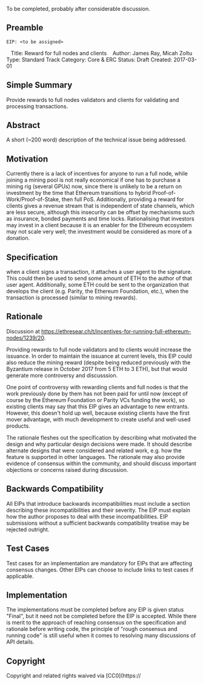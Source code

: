 To be completed, probably after considerable discussion.

## Preamble

    EIP: <to be assigned>
    Title: Reward for full nodes and clients
    Author: James Ray, Micah Zoltu
    Type: Standard Track
    Category: Core & ERC
    Status: Draft
    Created: 2017-03-01

## Simple Summary
Provide rewards to full nodes validators and clients for validating and processing transactions.

## Abstract
A short (~200 word) description of the technical issue being addressed.

## Motivation
Currently there is a lack of incentives for anyone to run a full node, while joining a mining pool is not really economical if one has to purchase a mining rig (several GPUs) now, since there is unlikely to be a return on investment by the time that Ethereum transitions to hybrid Proof-of-Work/Proof-of-Stake, then full PoS. Additionally, providing a reward for clients gives a revenue stream that is independent of state channels, which are less secure, although this insecurity can be offset by mechanisms such as insurance, bonded payments and time locks. Rationalising that investors may invest in a client because it is an enabler for the Ethereum ecosystem may not scale very well; the investment would be considered as more of a donation.

## Specification
when a client signs a transaction, it attaches a user agent to the signature. This could then be used to send some amount of ETH to the author of that user agent. Additionally, some ETH could be sent to the organization that develops the client (e.g. Parity, the Ethereum Foundation, etc.), when the transaction is processed (similar to mining rewards).

## Rationale

Discussion at https://ethresear.ch/t/incentives-for-running-full-ethereum-nodes/1239/20.

Providing rewards to full node validators and to clients would increase the issuance. In order to maintain the issuance at current levels, this EIP could also reduce the mining reward (despite being reduced previously with the Byzantium release in October 2017 from 5 ETH to 3 ETH), but that would generate more controversy and discusssion.

One point of controversy with rewarding clients and full nodes is that the work previously done by them has not been paid for until now (except of course by the Ethereum Foundation or Parity VCs funding the work), so existing clients may say that this EIP gives an advantage to new entrants. However, this doesn't hold up well, because existing clients have the first mover advantage, with much development to create useful and well-used products.

The rationale fleshes out the specification by describing what motivated the design and why particular design decisions were made. It should describe alternate designs that were considered and related work, e.g. how the feature is supported in other languages. The rationale may also provide evidence of consensus within the community, and should discuss important objections or concerns raised during discussion.


## Backwards Compatibility
All EIPs that introduce backwards incompatibilities must include a section describing these incompatibilities and their severity. The EIP must explain how the author proposes to deal with these incompatibilities. EIP submissions without a sufficient backwards compatibility treatise may be rejected outright.

## Test Cases
Test cases for an implementation are mandatory for EIPs that are affecting consensus changes. Other EIPs can choose to include links to test cases if applicable.

## Implementation
The implementations must be completed before any EIP is given status "Final", but it need not be completed before the EIP is accepted. While there is merit to the approach of reaching consensus on the specification and rationale before writing code, the principle of "rough consensus and running code" is still useful when it comes to resolving many discussions of API details.

## Copyright
Copyright and related rights waived via [CC0](https://
